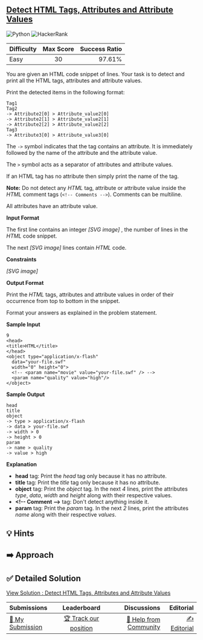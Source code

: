 ## [Detect HTML Tags, Attributes and Attribute Values](https://www.hackerrank.com/challenges/detect-html-tags-attributes-and-attribute-values)

![Python](https://img.shields.io/badge/python-3670A0?style=for-the-badge&logo=python&logoColor=ffdd54) ![HackerRank](https://img.shields.io/badge/-Hackerrank-2EC866?style=for-the-badge&logo=HackerRank&logoColor=white)

| Difficulty | Max Score | Success Ratio |
| :--------- | :-------: | ------------: |
| Easy       |    30     |        97.61% |

You are given an HTML code snippet of lines.
Your task is to detect and print all the HTML tags, attributes and attribute values.


Print the detected items in the following format:



```
Tag1
Tag2
-> Attribute2[0] > Attribute_value2[0]
-> Attribute2[1] > Attribute_value2[1]
-> Attribute2[2] > Attribute_value2[2]
Tag3
-> Attribute3[0] > Attribute_value3[0]

```

  



The `->` symbol indicates that the tag contains an attribute. It is immediately followed by the name of the attribute and the attribute value.   

The `>` symbol acts as a separator of attributes and attribute values.


If an HTML tag has no attribute then simply print the name of the tag.


**Note:** Do not detect any *HTML* tag, attribute or attribute value inside the *HTML* comment tags (`<!-- Comments -->`). Comments can be multiline.  

All attributes have an attribute value.

**Input Format**

The first line contains an integer  *[SVG image]* , the number of lines in the *HTML* code snippet.  

The next  *[SVG image]*  lines contain *HTML* code.


**Constraints**


 *[SVG image]* 

**Output Format**

Print the *HTML* tags, attributes and attribute values in order of their occurrence from top to bottom in the snippet.  



Format your answers as explained in the problem statement.

**Sample Input**


```
9
<head>
<title>HTML</title>
</head>
<object type="application/x-flash" 
  data="your-file.swf" 
  width="0" height="0">
  <!-- <param name="movie" value="your-file.swf" /> -->
  <param name="quality" value="high"/>
</object>

```
**Sample Output**


```
head
title
object
-> type > application/x-flash
-> data > your-file.swf
-> width > 0
-> height > 0
param
-> name > quality
-> value > high

```
**Explanation**

* **head** tag: Print the *head* tag only because it has no attribute.
* **title** tag: Print the *title* tag only because it has no attribute.
* **object** tag: Print the *object* tag. In the next  *4*  lines, print the attributes *type*, *data*, *width* and *height* along with their respective values.
* **\<!\-\- Comment \-\-\>** tag: Don't detect anything inside it.
* **param** tag: Print the *param* tag. In the next  *2*  lines, print the attributes *name* along with their respective *values*.

## 💡 Hints 

## ➡️ Approach 

## ✅ Detailed Solution
[View Solution : Detect HTML Tags, Attributes and Attribute Values](./detect_html_tags_attributes_and_attribute_values.py)

| Submissions                                                                                                           |                                                        Leaderboard                                                         |                                                                                                           Discussions |                                                                                                       Editorial |
| :-------------------------------------------------------------------------------------------------------------------- | :------------------------------------------------------------------------------------------------------------------------: | --------------------------------------------------------------------------------------------------------------------: | --------------------------------------------------------------------------------------------------------------: |
| [📝 My Submission](https://www.hackerrank.com/challenges/detect-html-tags-attributes-and-attribute-values/submissions) | [🏆 Track our position](https://www.hackerrank.com/challenges/detect-html-tags-attributes-and-attribute-values/leaderboard) | [🤔 Help from Community](https://www.hackerrank.com/challenges/detect-html-tags-attributes-and-attribute-values/forum) | [✍️ Editorial](https://www.hackerrank.com/challenges/detect-html-tags-attributes-and-attribute-values/editorial) |

